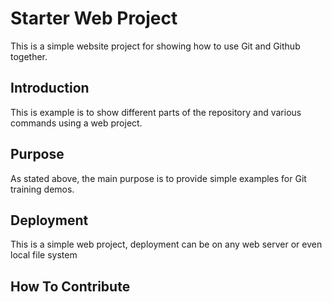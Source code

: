 # Starter Web Project

This is a simple website project for showing how to use Git and Github together.

## Introduction

This is example is to show different parts of the repository and various commands using a web project.

## Purpose

As stated above, the main purpose is to provide simple examples for Git training demos.

## Deployment

This is a simple web project, deployment can be on any web server or even local file system

## How To Contribute

